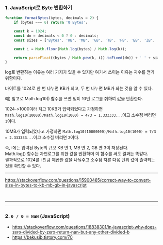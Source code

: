 ### 1. JavaScript로 Byte 변환하기

```typescript
function formatBytes(bytes, decimals = 2) {
    if (bytes === 0) return '0 Bytes';

    const k = 1024;
    const dm = decimals < 0 ? 0 : decimals;
    const sizes = ['Bytes', 'KB', 'MB', 'GB', 'TB', 'PB', 'EB', 'ZB', 'YB'];

    const i = Math.floor(Math.log(bytes) / Math.log(k));

    return parseFloat((bytes / Math.pow(k, i)).toFixed(dm)) + ' ' + sizes[i];
}
```

log로 변환하는 이유는 여러 가지가 있을 수 있지만 여기서 쓰이는 이유는
지수를 얻기 위함이다.

바이트를 1024로 한 번 나누면 KB가 되고,
두 번 나누면 MB가 되는 것을 알 수 있다.

예)
참고로 Math.log10() 함수를 쓰면 밑이 10인 로그를 취하여 값을 반환한다.

1024->1000이라 치고
10KB가 입력되었다고 가정하면
`Math.log10(10000)/Math.log10(1000) = 4/3 = 1.333333...`이고 소수점 버리면 `1`이다.

10MB가 입력되었다고 가정하면
`Math.log10(10000000)/Math.log10(1000) = 7/3 = 2.333333...`이고 소수점 버리면 `2`이다.

즉,
i에는 입력된 Byte의 규모  KB 면 1, MB 면 2, GB 면 3이 저장된다.   
Math.log() 함수는 자연로그를 취한 값을 반환하며 이 함수를 써도 결과는 똑같다.   
결과적으로 1024를 i 만큼 제곱한 값을 나눠주고 소수점 자른 다음 단위 값이 출력되는 것을 확인할 수 있다.



***

https://stackoverflow.com/questions/15900485/correct-way-to-convert-size-in-bytes-to-kb-mb-gb-in-javascript

<br/>


***
***

### 2. `0 / 0 = NaN` (JavaScript)

- https://stackoverflow.com/questions/18838301/in-javascript-why-does-zero-divided-by-zero-return-nan-but-any-other-divided-b
- https://bekusib.tistory.com/70


